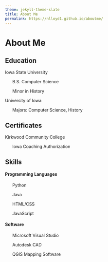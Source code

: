 ```yaml
---
theme: jekyll-theme-slate
title: About Me
permalink: https://nlloyd1.github.io/aboutme/
---
```

<h1>About Me</h1>

<h2>Education</h2>
<p>Iowa State University</p>
<ul>B.S. Computer Science</ul>
<ul>Minor in History</ul>
<p>University of Iowa</p>
<ul>Majors: Computer Science, History</ul>
<h2>Certificates</h2>
<p>Kirkwood Community College</p>
<ul>Iowa Coaching Authorization</ul>
<h2>Skills</h2>
<h4>Programming Languages</h4>
<ul>Python</ul>
<ul>Java</ul>
<ul>HTML/CSS</ul>
<ul>JavaScript</ul>
<h4>Software</h4>
<ul>Microsoft Visual Studio</ul>
<ul>Autodesk CAD</ul>
<ul>QGIS Mapping Software</ul>
